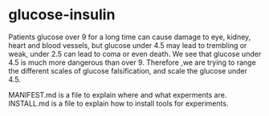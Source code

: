 # glucose-insulin

Patients glucose over 9 for a long time can cause damage to eye, kidney, heart and blood vessels,
but glucose under 4.5 may lead to trembling or weak, under 2.5 can lead to coma or even death.
We see that glucose under 4.5 is much more dangerous than over 9.
Therefore ,we are trying to range the different scales of glucose falsification, 
and scale the glucose under 4.5.

MANIFEST.md is a file to explain where and what experments are.
INSTALL.md is a file to explain how to install tools for experiments.
